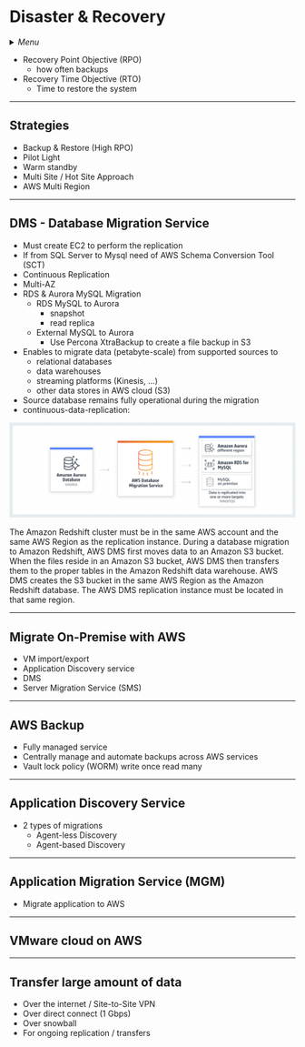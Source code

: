 # Disaster & Recovery

<details>
 <summary><i>Menu</i></summary>

- [Strategies](#strategies)
- [DMS](#dms---database-migration-service)
- [Migrate On-Premise with AWS](#migrate-on-premise-with-aws)
- [AWS Backup](#aws-backup)
- [Application Discovery Service](#disaster--recovery)
- [MGM](#application-migration-service-mgm)
- [VMware cloud](#vmware-cloud-on-aws)
- [Transfer large amount of data](#transfer-large-amount-of-data)
</details>

- Recovery Point Objective (RPO)
  - how often backups
- Recovery Time Objective (RTO)
  - Time to restore the system

---
## Strategies
- Backup & Restore (High RPO)
- Pilot Light
- Warm standby
- Multi Site / Hot Site Approach
- AWS Multi Region

---
## DMS - Database Migration Service
- Must create EC2 to perform the replication
- If from SQL Server to Mysql need of AWS Schema Conversion Tool (SCT)
- Continuous Replication
- Multi-AZ
- RDS & Aurora MySQL Migration
  - RDS MySQL to Aurora
    - snapshot
    - read replica
  - External MySQL to Aurora
    - Use Percona XtraBackup to create a file backup in S3
- Enables to migrate data (petabyte-scale) from supported sources to
  - relational databases
  - data warehouses
  - streaming platforms (Kinesis, ...)
  - other data stores in AWS cloud (S3)
- Source database remains fully operational during the migration
- continuous-data-replication:

![AWS-DMS_continuous-data-replication](../../images/AWS-DMS_continuous-data-replication.png)

The Amazon Redshift cluster must be in the same AWS account and the same AWS Region as the replication instance. During a database migration to Amazon Redshift, AWS DMS first moves data to an Amazon S3 bucket. When the files reside in an Amazon S3 bucket, AWS DMS then transfers them to the proper tables in the Amazon Redshift data warehouse. AWS DMS creates the S3 bucket in the same AWS Region as the Amazon Redshift database. The AWS DMS replication instance must be located in that same region.

---
## Migrate On-Premise with AWS
- VM import/export
- Application Discovery service
- DMS
- Server Migration Service (SMS)

---
## AWS Backup
- Fully managed service
- Centrally manage and automate backups across AWS services
- Vault lock policy (WORM) write once read many

---
## Application Discovery Service
- 2 types of migrations
  - Agent-less Discovery
  - Agent-based Discovery

---
## Application Migration Service (MGM)
- Migrate application to AWS

---
## VMware cloud on AWS

---
## Transfer large amount of data
- Over the internet / Site-to-Site VPN
- Over direct connect (1 Gbps)
- Over snowball
- For ongoing replication / transfers
